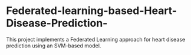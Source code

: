 # Federated-learning-based-Heart-Disease-Prediction-
This project implements a Federated Learning approach for heart disease prediction using an SVM-based model.
